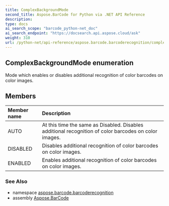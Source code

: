 ```yaml
---
title: ComplexBackgroundMode
second_title: Aspose.BarCode for Python via .NET API Reference
description: 
type: docs
ai_search_scope: "barcode_python-net_doc"
ai_search_endpoint: "https://docsearch.api.aspose.cloud/ask"
weight: 310
url: /python-net/api-reference/aspose.barcode.barcoderecognition/complexbackgroundmode/
---
```


## ComplexBackgroundMode enumeration

Mode which enables or disables additional recognition of color barcodes on color images.

## Members
| Member name | Description |
| :- | :- |
|AUTO|At this time the same as Disabled. Disables additional recognition of color barcodes on color images.|
|DISABLED|Disables additional recognition of color barcodes on color images.|
|ENABLED|Enables additional recognition of color barcodes on color images.|

### See Also

* namespace [aspose.barcode.barcoderecognition](/barcode/python-net/api-reference/aspose.barcode.barcoderecognition/)
* assembly [Aspose.BarCode](/barcode/python-net/api-reference/)

